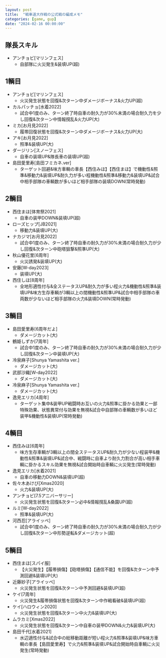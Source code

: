 ```yaml
---
layout: post
title:  "戦車道大作戦の公式戦の編成メモ"
categories: [game, gup]
date: "2024-02-16 00:00:00"
---
```


## 隊長スキル

- アンチョビ[マリンフェス]
  - 自部隊に火災発生&装填UP(超)

## 1輌目

- アンチョビ[マリンフェス]
  - 火災発生状態を回復&次ターン中ダメージボーナス&火力UP(超)
- カルパッチョ[水着2022]
  - 試合中1度のみ、ターン終了時自車の耐久力が30%未満の場合耐久力を少し回復&次ターン中情報撹乱&火力UP(大)
- ミカ[お月見2022]
  - 履帯回復状態を回復&次ターン中ダメージボーナス&火力UP(大)
- アキ[お月見2022]
  - 照準&装填UP(大)
- ダージリン[スノーフェス]
  - 自車の装填UP&隊長車の装填UP(超)
- 島田愛里寿[島田フミカネ.ver]
  - ターゲット回避&味方車輌の車長【西住みほ】【西住まほ】で機動性&照準&移動力&装填UP&耐久力が多い程機動性&照準&移動力&装填UP&試合中相手部隊の車輌数が多いほど相手部隊の装填DOWN(常時発動)

## 2輌目

- 西住まほ[体育祭2021]
  - 自車の装甲DOWN&装填UP(超)
- ローズヒップ[JB2021]
  - 移動力&装填UP(大)
- ナカジマ[お月見2022]
  - 試合中1度のみ、ターン終了時自車の耐久力が30%未満の場合耐久力が少し回復&次ターン中砲塔狙撃&照準UP(大)
- 秋山優花里[6周年]
  - 火災誘発&装填UP(大)
- 安藤[W-day2023]
  - 装填UP(大)
- 西住しほ[8周年]
  - 全地形適性付与&全ステータスUP&耐久力が多い程火力&機動性&照準&装填UP&味方生存車輌が3輌以上の間機動性&照準UP&試合中相手部隊の車両数が少ないほど相手部隊の火力&装填DOWN(常時発動)

## 3輌目

- 島田愛里寿[6周年だよ]
  - ダメージカット(大)
- 鶴姫しずか[7周年]
  - 試合中1度のみ、ターン終了時自車の耐久力が30%未満の場合耐久力が少し回復&次ターン中装填UP(大)
- 冷泉麻子[Shunya Yamashita ver.]
  - ダメージカット(大)
- 武部沙織[W-day2022]
  - ダメージカット(大)
- 冷泉麻子[Shunya Yamashita ver.]
  - ダメージカット(大)
- 逸見エリカ[4周年]
  - ターゲット集中&装甲UP戦闘時お互いの火力&照準に掛かる効果と一部特殊効果、状態異常付与効果を無視&試合中自部隊の車輌数が多いほど装甲&機動性&装填UP(常時発動)
  
## 4輌目

- 西住みほ[6周年]
  - 味方生存車輌が3輌以上の間全ステータスUP&耐久力が少ない程装甲&機動性&照準&装填UP&試合中、戦闘時に自車より耐久力割合が高い相手車輌に掛かるスキル効果を無視&試合開始時自車輌に火災発生(常時発動)
- 逸見エリカ[水着2021]
  - 自車の移動力DOWN&装填UP(超)
- 佐々木あけび[Xmas2020]
  - 火力&装填UP(大)
- アンチョビ[7.5アニバーサリー]
  - 火災発生状態を回復&次ターン必中&情報撹乱&桑園UP(超)
- ルミ[W-day2022]
  - 照準&装填UP(大)
- 河西忍[アライッペ]
  - 試合中1度のみ、ターン終了時自車の耐久力が30%未満の場合耐久力が少し回復&次ターン中形勢逆転&ダメージカット(超)

## 5輌目

- 西住まほ[スパイ服]
  - 【火災発生】【履帯損傷】【砲塔損傷】【通信不能】を回復&次ターン中予測回避&装填UP(大)
- 近藤妙子[アライッペ]
  - 火災発生状態を回復&次ターン中予測回避&装填UP(超)
- ケイ[7周年]
  - 火災発生&履帯損傷状態を回復&次ターン中作戦看破&装填UP(超)
- ケイ[ハロウィン2020]
  - 火災発生状態を回復&次ターン中火力&装填UP(大)
- ムラカミ[Xmas2022]
  - 火災発生状態を回復&次ターン中自車の装甲DOWN&火力&装填UP(大)
- 島田千代[水着2021]
  - 水辺適性付与&試合中の総移動距離が短い程火力&照準&装填UP&味方車輌の車長【島田愛里寿】で火力&照準&装填UP&試合開始時自車輌に火災発生(常時発動)
